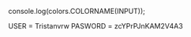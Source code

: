 <!-- CONSOLE.LOG -->
console.log(colors.COLORNAME(INPUT));

<!-- MONGODB -->
USER = Tristanvrw
PASWORD = zcYPrPJnKAM2V4A3
